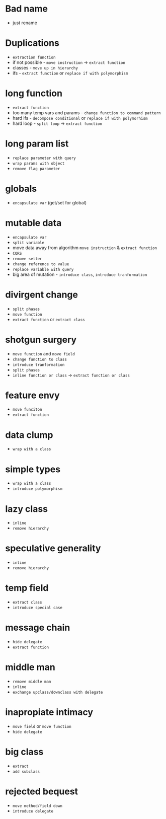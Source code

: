 # Bad name
* just rename

# Duplications
* `extraction function`
* if not possible - `move instruction` -> `extract function`
* classes - `move up in hierarchy`
* ifs - `extract function` or `replace if with polymorphism`

# long function
* `extract function`
* too many temp vars and params - `change function to command pattern`
* hard ifs - `decompose conditional` or `replace if with polymorhism`
* hard loop - `split loop` -> `extract function`

# long param list
* `replace parameter with query`
* `wrap params with object`
* `remove flag parameter`

# globals
* `encapsulate var` (get/set for global)

# mutable data
* `encapsulate var`
* `split variable`
* move data away from algorithm `move instruction` & `extract function`
* `CQRS`
* `remove setter`
* `change reference to value`
* `replace variable with query`
* big area of mutation - `introduce class`, `introduce tranformation`

# divirgent change
* `split phases`
* `move function`
* `extract function` or `extract class`

# shotgun surgery
* `move function` and `move field`
* `change function to class`
* `introduce tranformation`
* `split phases`
* `inline function or class` -> `extract function or class`

# feature envy
* `move funciton`
* `extract function`

# data clump
* `wrap with a class`

# simple types
* `wrap with a class`
* `introduce polymorphism`

# lazy class
* `inline`
* `remove hierarchy`

# speculative generality
* `inline`
* `remove hierarchy`

# temp field
* `extract class`
* `introduce special case`

# message chain
* `hide delegate`
* `extract function`

# middle man
* `remove middle man`
* `inline`
* `exchange upclass/downclass with delegate`

# inapropiate intimacy
* `move field` or `move function`
* `hide delegate`

# big class
* `extract`
* `add subclass`

# rejected bequest
* `move method/field down`
* `introduce delegate`